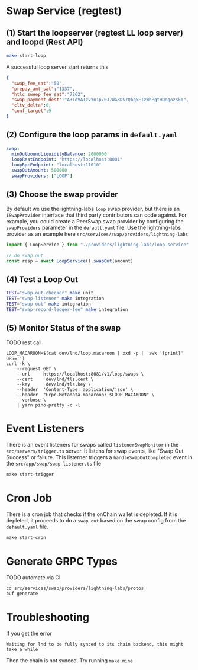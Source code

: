 Swap Service (regtest)
============

(1) Start the loopserver (regtest LL loop server) and loopd (Rest API)
---------------------------------------
```sh
make start-loop
```

A successful loop server start returns this
```json
{
  "swap_fee_sat":"50", 
  "prepay_amt_sat":"1337", 
  "htlc_sweep_fee_sat":"7262", 
  "swap_payment_dest":"A31dVAIzvYn1p/0J7WG3DS7Qbq5FIzWhPgtHQngozskq",
  "cltv_delta":0, 
  "conf_target":9
}
```

(2) Configure the loop params in `default.yaml`
---------------------------------------

```yaml
swap:
  minOutboundLiquidityBalance: 2000000
  loopRestEndpoint: "https://localhost:8081"
  loopRpcEndpoint: "localhost:11010"
  swapOutAmount: 500000 
  swapProviders: ["LOOP"] 
```

(3) Choose the swap provider
---------------------------------------

By default we use the lightning-labs `loop` swap provider, but there is an `ISwapProvider` interface that third party contributors can code against. For example, you could create a PeerSwap swap provider by configuring the `swapProviders` parameter in the `default.yaml` file. Use the lightning-labs provider as an example here `src/services/swap/providers/lightning-labs`. 

```typescript
import { LoopService } from "./providers/lightning-labs/loop-service"

// do swap out
const resp = await LoopService().swapOut(amount)
```


(4) Test a Loop Out
---------------------------------------
```sh
TEST="swap-out-checker" make unit
TEST="swap-listener" make integration
TEST="swap-out" make integration
TEST="swap-record-ledger-fee" make integration
```

(5) Monitor Status of the swap
----------------------------
TODO rest call

```
LOOP_MACAROON=$(cat dev/lnd/loop.macaroon | xxd -p |  awk '{print}' ORS='')
curl -k \
    --request GET \
    --url     https://localhost:8081/v1/loop/swaps \
    --cert     dev/lnd/tls.cert \
    --key      dev/lnd/tls.key \
    --header  'Content-Type: application/json' \
    --header  "Grpc-Metadata-macaroon: $LOOP_MACAROON" \
    --verbose \
    | yarn pino-pretty -c -l
```

Event Listeners
============
There is an event listeners for swaps called `listenerSwapMonitor` in the `src/servers/trigger.ts` server. It listens for swap events, like "Swap Out Success" or failure. This listerner triggers a `handleSwapOutCompleted` event in the `src/app/swap/swap-listener.ts` file

```
make start-trigger
```


Cron Job
=====
There is a cron job that checks if the onChain wallet is depleted. If it is depleted, it proceeds to do a `swap out` based on the swap config from the `default.yaml` file.  

```
make start-cron
```

Generate GRPC Types
====================
TODO automate via CI
```
cd src/services/swap/providers/lightning-labs/protos
buf generate
```

Troubleshooting
=============
If you get the error
```
Waiting for lnd to be fully synced to its chain backend, this might take a while
```
Then the chain is not synced. Try running `make mine`